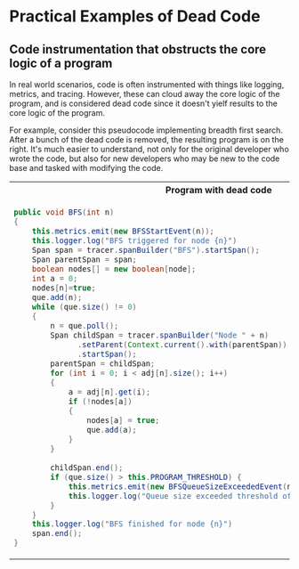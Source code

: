 # Practical Examples of Dead Code

## Code instrumentation that obstructs the core logic of a program

In real world scenarios, code is often instrumented with things like logging, metrics, and tracing. However, these can cloud away the core logic of the program, and is considered dead code since it doesn't yielf results to the core logic of the program.

For example, consider this pseudocode implementing breadth first search. After a bunch of the dead code is removed, the resulting program is on the right. It's much easier to understand, not only for the original developer who wrote the code, but also for new developers who may be new to the code base and tasked with modifying the code.

<table>
<tr>
<th>Program with dead code</th>
<th>Program after removing dead code</th>
</tr>
<tr>
<td>
  
```java
public void BFS(int n)  
{  
    this.metrics.emit(new BFSStartEvent(n));
    this.logger.log("BFS triggered for node {n}")
    Span span = tracer.spanBuilder("BFS").startSpan();
    Span parentSpan = span;
    boolean nodes[] = new boolean[node];         
    int a = 0;  
    nodes[n]=true;                    
    que.add(n);        
    while (que.size() != 0)  
    {  
        n = que.poll();         
        Span childSpan = tracer.spanBuilder("Node " + n)
              .setParent(Context.current().with(parentSpan))
              .startSpan();
        parentSpan = childSpan; 
        for (int i = 0; i < adj[n].size(); i++)  
        {  
            a = adj[n].get(i);  
            if (!nodes[a])       
            {  
                nodes[a] = true;  
                que.add(a);  
            }  
        } 
        
        childSpan.end();
        if (que.size() > this.PROGRAM_THRESHOLD) {
            this.metrics.emit(new BFSQueueSizeExceededEvent(n, que));
            this.logger.log("Queue size exceeded threshold of " + this.PROGRAM_THRESHOLD);
        }
    }  
    this.logger.log("BFS finished for node {n}")
    span.end();
}  
```
  
</td>
<td>

```java
void BFS(int n)  
{  
    boolean nodes[] = new boolean[node];       
    int a = 0;  
    nodes[n]=true;                    
    que.add(n);       
    while (que.size() != 0)  
    {  
        n = que.poll();        
        System.out.print(n+" ");      
        for (int i = 0; i < adj[n].size(); i++)    
        {  
            a = adj[n].get(i);  
            if (!nodes[a])      
            {  
                nodes[a] = true;  
                que.add(a);  
            }  
        }    
    }  
}  
```

</td>
</tr>
</table>
